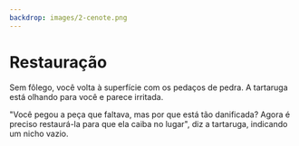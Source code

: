 ```yaml
---
backdrop: images/2-cenote.png
---
```


# Restauração

Sem fôlego, você volta à superfície com os pedaços de pedra. A tartaruga está olhando para você e parece irritada.

"Você pegou a peça que faltava, mas por que está tão danificada? Agora é preciso restaurá-la para que ela caiba no lugar", diz a tartaruga, indicando um nicho vazio.

<Puzzle4/>